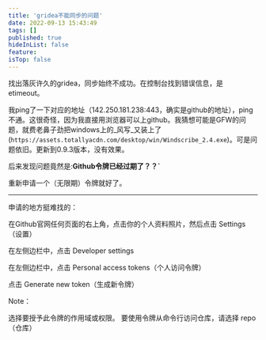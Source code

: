 ```yaml
---
title: 'gridea不能同步的问题'
date: 2022-09-13 15:43:49
tags: []
published: true
hideInList: false
feature: 
isTop: false
---
```

找出落灰许久的gridea，同步始终不成功。在控制台找到错误信息，是etimeout。

我ping了一下对应的地址（142.250.181.238:443，确实是github的地址），ping不通。这很奇怪，因为我直接用浏览器可以上github。我猜想可能是GFW的问题，就费老鼻子劲把windows上的_风写_又装上了(`https://assets.totallyacdn.com/desktop/win/Windscribe_2.4.exe`)。可是问题依旧。更新到0.9.3版本，没有效果。

后来发现问题竟然是:**Github令牌已经过期了？？`**

重新申请一个（无限期）令牌就好了。

---
申请的地方挺难找的：

在Github官网任何页面的右上角，点击你的个人资料照片，然后点击 Settings（设置）


在左侧边栏中，点击 Developer settings


在左侧边栏中，点击 Personal access tokens（个人访问令牌）


点击 Generate new token（生成新令牌）

Note：

选择要授予此令牌的作用域或权限。 要使用令牌从命令行访问仓库，请选择 repo（仓库）
